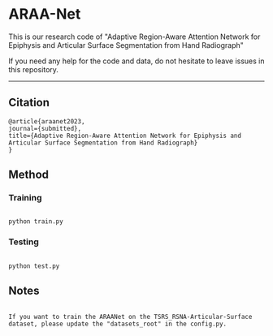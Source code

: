 # ARAA-Net
  This is our research code of "Adaptive Region-Aware Attention Network for Epiphysis and Articular Surface Segmentation from Hand Radiograph"
  
  If you need any help for the code and data, do not hesitate to leave issues in this repository.
****
## Citation
 
```
@article{araanet2023,
journal={submitted},
title={Adaptive Region-Aware Attention Network for Epiphysis and Articular Surface Segmentation from Hand Radiograph}
}

```
## Method
### Training
```

python train.py

```

### Testing

```

python test.py

```

## Notes

```

If you want to train the ARAANet on the TSRS_RSNA-Articular-Surface dataset, please update the "datasets_root" in the config.py. 

```
